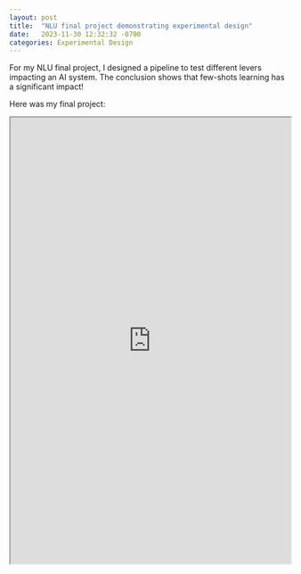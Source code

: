 ```yaml
---
layout: post
title:  "NLU final project demonstrating experimental design"
date:   2023-11-30 12:32:32 -0700
categories: Experimental Design
---
```


For my NLU final project, I designed a pipeline to test different levers impacting an AI system.  The conclusion shows that few-shots learning has a significant impact!

Here was my final project:
<iframe src="https://drive.google.com/file/d/1XUkMr7zcaPYS4RDq4wKxC4AiHISto-mv/preview" width="100%" height="800em"></iframe>
